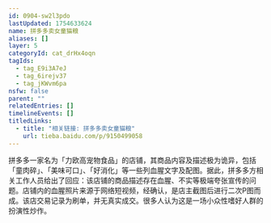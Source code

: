 ```yaml
---
id: 0904-sw2l3pdo
lastUpdated: 1754633624
name: 拼多多卖女童猫粮
aliases: []
layer: 5
categoryId: cat_drHx4oqn
tagIds:
  - tag_E9i3A7eJ
  - tag_6irejv37
  - tag_jKWvm6pa
nsfw: false
parent: ""
relatedEntries: []
timelineEvents: []
titledLinks:
  - title: "相关链接: 拼多多卖女童猫粮"
    url: tieba.baidu.com/p/9150499058
---
```


拼多多一家名为「力欧高宠物食品」的店铺，其商品内容及描述极为诡异，包括「童肉碎」、「美味可口」、「好消化」等一些列血腥文字及配图。据此，拼多多方相关工作人员给出了回应：该店铺的商品描述存在血腥、不实等极端夸张宣传的问题。店铺内的血腥照片来源于网络短视频，经确认，是店主截图后进行二次P图而成。该店交易记录为刷单，并无真实成交。很多人认为这是一场小众性嗜好人群的扮演性炒作。